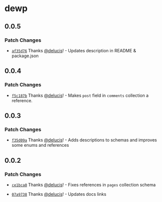 # dewp

## 0.0.5

### Patch Changes

- [`af35d76`](https://github.com/delucis/dewp/commit/af35d76aaff174daff1ebe1a76503e2349ea076e) Thanks [@delucis](https://github.com/delucis)! - Updates description in README & package.json

## 0.0.4

### Patch Changes

- [`f5c187b`](https://github.com/delucis/dewp/commit/f5c187b1d37690b88b71d7973895824aaa407147) Thanks [@delucis](https://github.com/delucis)! - Makes `post` field in `comments` collection a reference.

## 0.0.3

### Patch Changes

- [`f35d09a`](https://github.com/delucis/dewp/commit/f35d09af571343f9e0066b7310e016e4a7cc8790) Thanks [@delucis](https://github.com/delucis)! - Adds descriptions to schemas and improves some enums and references

## 0.0.2

### Patch Changes

- [`ce1bca0`](https://github.com/delucis/dewp/commit/ce1bca07ab401f4215b6bbb7d4c62971c8493136) Thanks [@delucis](https://github.com/delucis)! - Fixes references in `pages` collection schema

- [`07a9738`](https://github.com/delucis/dewp/commit/07a97385d2b988d760d3a95df281b010e674d661) Thanks [@delucis](https://github.com/delucis)! - Updates docs links
